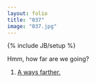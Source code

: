 ```yaml
---
layout: folio
title: "037"
image: "037.jpg"
---
```

{% include JB/setup %}

<div class="copy">
	<p>Hmm, how far are we going?</p>
</div>

<div class="choice">
	<ol>
		<li><a href="040.html">
			A ways farther.
</a></li>
	</ol>
</div>